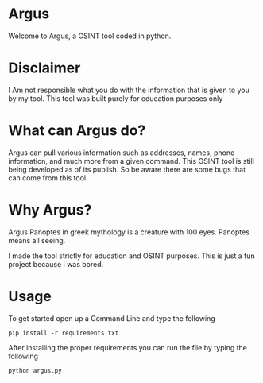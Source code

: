 # Argus
Welcome to Argus, a OSINT tool coded in python.

# Disclaimer

I Am not responsible what you do with the information that is given to you by my tool. This tool was built purely for education purposes only

# What can Argus do?

Argus can pull various information such as addresses, names, phone information, and much more from a given command.
This OSINT tool is still being developed as of its publish. So be aware there are some bugs that can come from this tool.

# Why Argus?

Argus Panoptes in greek mythology is a creature with 100 eyes. Panoptes means all seeing.

I made the tool strictly for education and OSINT purposes. 
This is just a fun project because i was bored.

# Usage

To get started open up a Command Line and type the following

```
pip install -r requirements.txt
```

After installing the proper requirements you can run the file by typing the following

```
python argus.py
```
